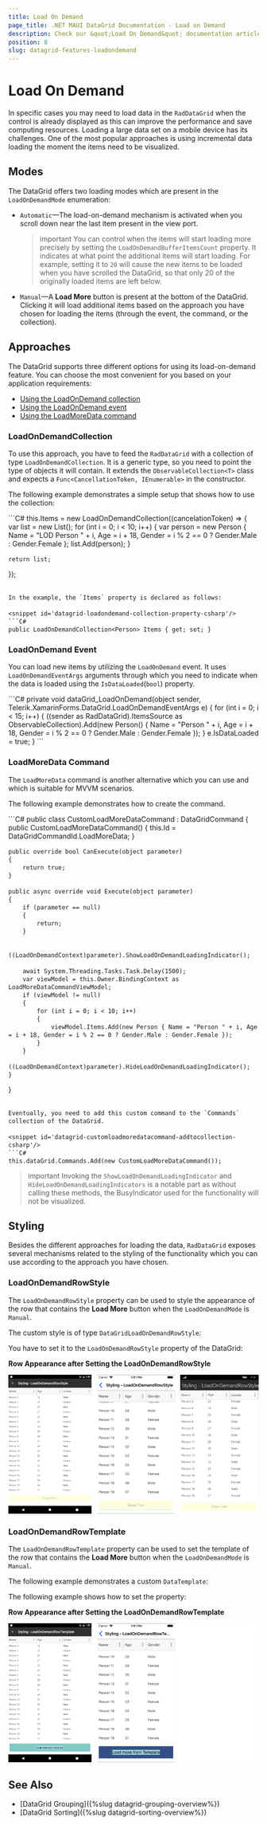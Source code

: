 ```yaml
---
title: Load On Demand
page_title: .NET MAUI DataGrid Documentation - Load on Demand
description: Check our &quot;Load On Demand&quot; documentation article for Telerik DataGrid for .NET MAUI control.
position: 8
slug: datagrid-features-loadondemand
---
```


# Load On Demand

In specific cases you may need to load data in the `RadDataGrid` when the control is already displayed as this can improve the performance and save computing resources. Loading a large data set on a mobile device has its challenges. One of the most popular approaches is using incremental data loading the moment the items need to be visualized.

## Modes

The DataGrid offers two loading modes which are present in the `LoadOnDemandMode` enumeration:

* `Automatic`&mdash;The load-on-demand mechanism is activated when you scroll down near the last item present in the view port.

  >important You can control when the items will start loading more precisely by setting the `LoadOnDemandBufferItemsCount` property. It indicates at what point the additional items will start loading. For example, setting it to `20` will cause the new items to be loaded when you have scrolled the DataGrid, so that only 20 of the originally loaded items are left below.

* `Manual`&mdash;A **Load More** button is present at the bottom of the DataGrid. Clicking it will load additional items based on the approach you have chosen for loading the items (through the event, the command, or the collection).

## Approaches

The DataGrid supports three different options for using its load-on-demand feature. You can choose the most convenient for you based on your application requirements:

 * [Using the LoadOnDemand collection](#loadondemandcollection)
 * [Using the LoadOnDemand event](#loadondemand-event)
 * [Using the LoadMoreData command](#loadmoredata-command)

### LoadOnDemandCollection

To use this approach, you have to feed the `RadDataGrid` with a collection of type `LoadOnDemandCollection`. It is a generic type, so you need to point the type of objects it will contain. It extends the `ObservableCollection<T>` class and expects a `Func<CancellationToken, IEnumerable>` in the constructor.

The following example demonstrates a simple setup that shows how to use the collection:

<snippet id='datagrid-loadondemand-collection-csharp'/>
```C#
this.Items = new LoadOnDemandCollection<Person>((cancelationToken) =>
{
    var list = new List<Person>();
    for (int i = 0; i < 10; i++)
    {
        var person = new Person { Name = "LOD Person " + i, Age = i + 18, Gender = i % 2 == 0 ? Gender.Male : Gender.Female };
        list.Add(person);
    }

    return list;
});
```

In the example, the `Items` property is declared as follows:

<snippet id='datagrid-loadondemand-collection-property-csharp'/>
```C#
public LoadOnDemandCollection<Person> Items { get; set; }
```

### LoadOnDemand Event

You can load new items by utilizing the `LoadOnDemand` event. It uses `LoadOnDemandEventArgs` arguments through which you need to indicate when the data is loaded using the `IsDataLoaded`(`bool`) property.

<snippet id='datagrid-loadondemand-event-csharp'/>
```C#
private void dataGrid_LoadOnDemand(object sender, Telerik.XamarinForms.DataGrid.LoadOnDemandEventArgs e)
{
    for (int i = 0; i < 15; i++)
    {
        ((sender as RadDataGrid).ItemsSource as ObservableCollection<Person>).Add(new Person() { Name = "Person " + i, Age = i + 18, Gender = i % 2 == 0 ? Gender.Male : Gender.Female });
    }
    e.IsDataLoaded = true;
}
```

### LoadMoreData Command

The `LoadMoreData` command is another alternative which you can use and which is suitable for MVVM scenarios.

The following example demonstrates how to create the command.

<snippet id='datagrid-customloadmoredatacommand-csharp'/>
```C#
public class CustomLoadMoreDataCommand : DataGridCommand
{
    public CustomLoadMoreDataCommand()
    {
        this.Id = DataGridCommandId.LoadMoreData;
    }

    public override bool CanExecute(object parameter)
    {
        return true;
    }

    public async override void Execute(object parameter)
    {
        if (parameter == null)
        {
            return;
        }

        ((LoadOnDemandContext)parameter).ShowLoadOnDemandLoadingIndicator();

        await System.Threading.Tasks.Task.Delay(1500);
        var viewModel = this.Owner.BindingContext as LoadMoreDataCommandViewModel;
        if (viewModel != null)
        {
            for (int i = 0; i < 10; i++)
            {
                viewModel.Items.Add(new Person { Name = "Person " + i, Age = i + 18, Gender = i % 2 == 0 ? Gender.Male : Gender.Female });
            }
        }
        ((LoadOnDemandContext)parameter).HideLoadOnDemandLoadingIndicator();
    }
}
```

Eventually, you need to add this custom command to the `Commands` collection of the DataGrid.

<snippet id='datagrid-customloadmoredatacommand-addtocollection-csharp'/>
```C#
this.dataGrid.Commands.Add(new CustomLoadMoreDataCommand());
```

>important Invoking the `ShowLoadOnDemandLoadingIndicator` and `HideLoadOnDemandLoadingIndicators` is a notable part as without calling these methods, the BusyIndicator used for the functionality will not be visualized.

## Styling

Besides the different approaches for loading the data, `RadDataGrid` exposes several mechanisms related to the styling of the functionality which you can use according to the approach you have chosen.

### LoadOnDemandRowStyle

The `LoadOnDemandRowStyle` property can be used to style the appearance of the row that contains the **Load More** button when the `LoadOnDemandMode` is `Manual`.

The custom style is of type `DataGridLoadOnDemandRowStyle`:

<snippet id='datagrid-loadondemandrowstyle-xaml'/>


You have to set it to the `LoadOnDemandRowStyle` property of the DataGrid:

<snippet id='datagrid-setting-loadondemandrowstyle-xaml'/>

**Row Appearance after Setting the LoadOnDemandRowStyle**

![](images/datagrid-rowstyle.png)

### LoadOnDemandRowTemplate

The `LoadOnDemandRowTemplate` property can be used to set the template of the row that contains the **Load More** button when the `LoadOnDemandMode` is `Manual`.

The following example demonstrates a custom `DataTemplate`:

<snippet id='datagrid-loadondemandrowtemplate-xaml'/>

The following example shows how to set the property:

<snippet id='datagrid-setting-loadondemandrowtemplate-xaml'/>

**Row Appearance after Setting the LoadOnDemandRowTemplate**

![](images/datagrid-rowtemplate.png)

## See Also

* [DataGrid Grouping]({%slug datagrid-grouping-overview%})
* [DataGrid Sorting]({%slug datagrid-sorting-overview%})
